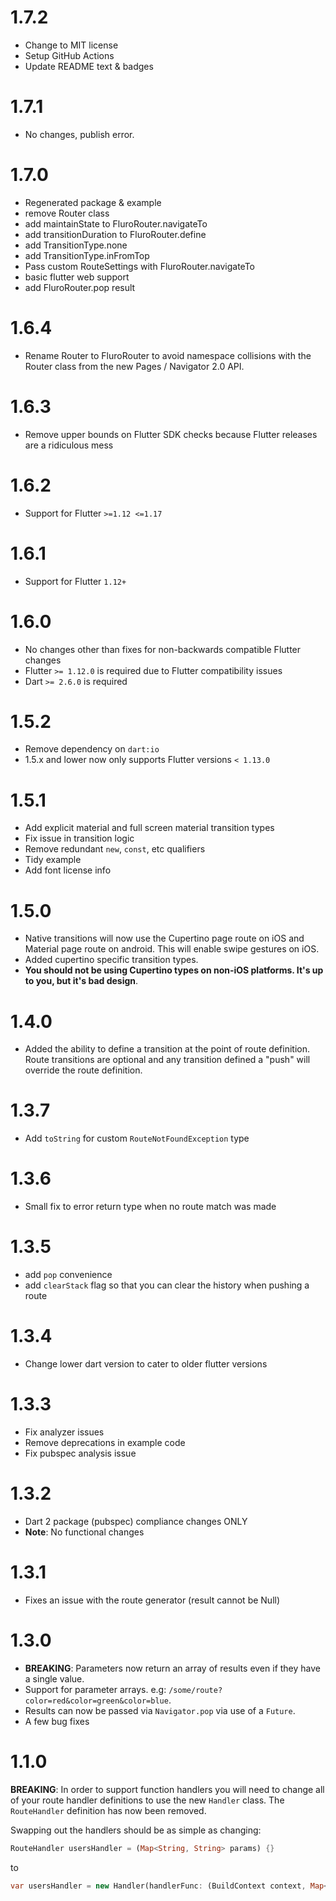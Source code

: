 # 1.7.2

- Change to MIT license
- Setup GitHub Actions
- Update README text & badges

# 1.7.1

- No changes, publish error.

# 1.7.0

- Regenerated package & example
- remove Router class
- add maintainState to FluroRouter.navigateTo
- add transitionDuration to FluroRouter.define
- add TransitionType.none
- add TransitionType.inFromTop
- Pass custom RouteSettings with FluroRouter.navigateTo
- basic flutter web support
- add FluroRouter.pop result

# 1.6.4

- Rename Router to FluroRouter to avoid namespace collisions with the Router class from the new Pages / Navigator 2.0 API.

# 1.6.3

- Remove upper bounds on Flutter SDK checks because Flutter releases are a ridiculous mess

# 1.6.2

- Support for Flutter `>=1.12 <=1.17`

# 1.6.1

- Support for Flutter `1.12+`

# 1.6.0

- No changes other than fixes for non-backwards compatible Flutter changes
- Flutter `>= 1.12.0` is required due to Flutter compatibility issues
- Dart `>= 2.6.0` is required

# 1.5.2

- Remove dependency on `dart:io`
- 1.5.x and lower now only supports Flutter versions `< 1.13.0`

# 1.5.1

- Add explicit material and full screen material transition types
- Fix issue in transition logic
- Remove redundant `new`, `const`, etc qualifiers
- Tidy example
- Add font license info

# 1.5.0

- Native transitions will now use the Cupertino page route on iOS and Material page route on android. This will enable swipe gestures on iOS.
- Added cupertino specific transition types.
- **You should not be using Cupertino types on non-iOS platforms. It's up to you, but it's bad design**.

# 1.4.0

- Added the ability to define a transition at the point of route definition. Route transitions are optional and any transition defined a "push" will override the route definition.

# 1.3.7

- Add `toString` for custom `RouteNotFoundException` type

# 1.3.6

- Small fix to error return type when no route match was made

# 1.3.5

- add `pop` convenience
- add `clearStack` flag so that you can clear the history when pushing a route

# 1.3.4

- Change lower dart version to cater to older flutter versions

# 1.3.3

- Fix analyzer issues
- Remove deprecations in example code
- Fix pubspec analysis issue

# 1.3.2

- Dart 2 package (pubspec) compliance changes ONLY
- **Note**: No functional changes

# 1.3.1

- Fixes an issue with the route generator (result cannot be Null)

# 1.3.0

- **BREAKING**: Parameters now return an array of results even if they have a single value.
- Support for parameter arrays. e.g: `/some/route?color=red&color=green&color=blue`.
- Results can now be passed via `Navigator.pop` via use of a `Future`.
- A few bug fixes

# 1.1.0

**BREAKING**: In order to support function handlers you will need to change all of your route
handler definitions to use the new `Handler` class. The `RouteHandler` definition has now been
removed.

Swapping out the handlers should be as simple as changing:

```dart
RouteHandler usersHandler = (Map<String, String> params) {}
```

to

```dart
var usersHandler = new Handler(handlerFunc: (BuildContext context, Map<String, dynamic> params) {});
```
